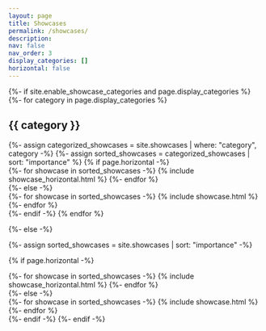 ```yaml
---
layout: page
title: Showcases
permalink: /showcases/
description: 
nav: false
nav_order: 3
display_categories: []
horizontal: false
---
```


<!-- pages/showcases.md -->
<div class="showcases">
{%- if site.enable_showcase_categories and page.display_categories %}
  <!-- Display categorized showcase -->
  {%- for category in page.display_categories %}
  <h2 class="category">{{ category }}</h2>
  {%- assign categorized_showcases = site.showcases | where: "category", category -%}
  {%- assign sorted_showcases = categorized_showcases | sort: "importance" %}
  <!-- Generate cards for each showcase -->
  {% if page.horizontal -%}
  <div class="container">
    <div class="row row-cols-2">
    {%- for showcase in sorted_showcases -%}
      {% include showcase_horizontal.html %}
    {%- endfor %}
    </div>
  </div>
  {%- else -%}
  <div class="grid">
    {%- for showcase in sorted_showcases -%}
      {% include showcase.html %}
    {%- endfor %}
  </div>
  {%- endif -%}
  {% endfor %}

{%- else -%}
<!-- Display showcase without categories -->
  {%- assign sorted_showcases = site.showcases | sort: "importance" -%}
  <!-- Generate cards for each showcase -->
  {% if page.horizontal -%}
  <div class="container">
    <div class="row row-cols-2">
    {%- for showcase in sorted_showcases -%}
      {% include showcase_horizontal.html %}
    {%- endfor %}
    </div>
  </div>
  {%- else -%}
  <div class="grid">
    {%- for showcase in sorted_showcases -%}
      {% include showcase.html %}
    {%- endfor %}
  </div>
  {%- endif -%}
{%- endif -%}
</div>